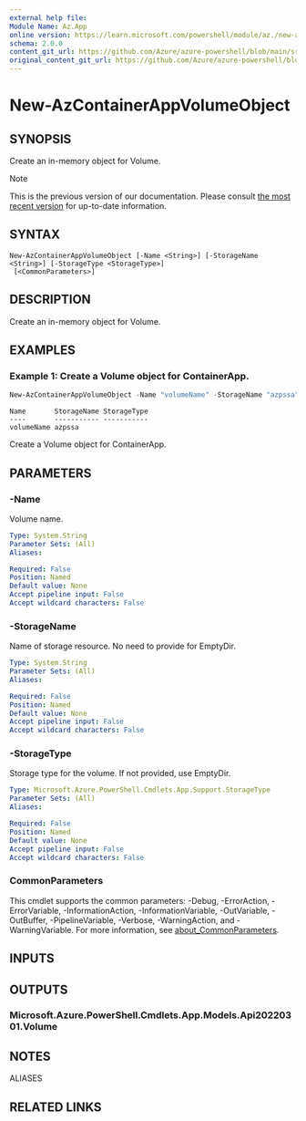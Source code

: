 ```yaml
---
external help file: 
Module Name: Az.App
online version: https://learn.microsoft.com/powershell/module/az./new-azcontainerappvolumeobject
schema: 2.0.0
content_git_url: https://github.com/Azure/azure-powershell/blob/main/src/App/help/New-AzContainerAppVolumeObject.md
original_content_git_url: https://github.com/Azure/azure-powershell/blob/main/src/App/help/New-AzContainerAppVolumeObject.md
---
```


# New-AzContainerAppVolumeObject

## SYNOPSIS
Create an in-memory object for Volume.

> [!NOTE]
>This is the previous version of our documentation. Please consult [the most recent version](/powershell/module/az.app/new-azcontainerappvolumeobject) for up-to-date information.

## SYNTAX

```
New-AzContainerAppVolumeObject [-Name <String>] [-StorageName <String>] [-StorageType <StorageType>]
 [<CommonParameters>]
```

## DESCRIPTION
Create an in-memory object for Volume.

## EXAMPLES

### Example 1: Create a Volume object for ContainerApp.
```powershell
New-AzContainerAppVolumeObject -Name "volumeName" -StorageName "azpssa"
```

```output
Name       StorageName StorageType
----       ----------- -----------
volumeName azpssa
```

Create a Volume object for ContainerApp.

## PARAMETERS

### -Name
Volume name.

```yaml
Type: System.String
Parameter Sets: (All)
Aliases:

Required: False
Position: Named
Default value: None
Accept pipeline input: False
Accept wildcard characters: False
```

### -StorageName
Name of storage resource.
No need to provide for EmptyDir.

```yaml
Type: System.String
Parameter Sets: (All)
Aliases:

Required: False
Position: Named
Default value: None
Accept pipeline input: False
Accept wildcard characters: False
```

### -StorageType
Storage type for the volume.
If not provided, use EmptyDir.

```yaml
Type: Microsoft.Azure.PowerShell.Cmdlets.App.Support.StorageType
Parameter Sets: (All)
Aliases:

Required: False
Position: Named
Default value: None
Accept pipeline input: False
Accept wildcard characters: False
```

### CommonParameters
This cmdlet supports the common parameters: -Debug, -ErrorAction, -ErrorVariable, -InformationAction, -InformationVariable, -OutVariable, -OutBuffer, -PipelineVariable, -Verbose, -WarningAction, and -WarningVariable. For more information, see [about_CommonParameters](http://go.microsoft.com/fwlink/?LinkID=113216).

## INPUTS

## OUTPUTS

### Microsoft.Azure.PowerShell.Cmdlets.App.Models.Api20220301.Volume

## NOTES

ALIASES

## RELATED LINKS

